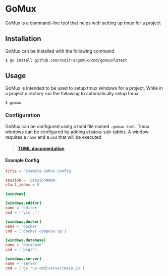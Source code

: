 # GoMux

GoMux is a command-line tool that helps with setting up tmux for a project

## Installation

GoMux can be installed with the following command

```shell
$ go install github.com/nxdir-s/gomux/cmd/gomux@latest
```

## Usage

GoMux is intended to be used to setup tmux windows for a project. While in a project directory
run the following to automatically setup tmux

```shell
$ gomux
```

### Configuration

GoMux can be configured using a toml file named `.gomux.toml`. Tmux windows can be configured by adding `windows` sub-tables. A window
requires a `name` and a `cmd` that will be executed

> #### [TOML documentation](https://toml.io/en/v1.0.0)

#### Example Config

```toml
title = 'Example GoMux Config'

session = 'SessionName'
start_index = 0

[windows]

[windows.editor]
name = 'editor'
cmd = ['vim .']

[windows.docker]
name = 'docker'
cmd = ['docker compose up']

[windows.database]
name = 'database'
cmd = ['psql']

[windows.server]
name = 'server'
cmd = ['go run cmd/server/main.go']
```
